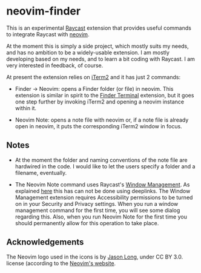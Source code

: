 # neovim-finder

This is an experimental [Raycast](http://raycast.com/) extension that provides useful commands to integrate Raycast with [neovim](https://neovim.io). 

At the moment this is simply a side project, which mostly suits my needs, and has no ambition to be a widely-usable extension. I am mostly developing based on my needs, and to learn a bit coding with Raycast. I am very interested in feedback, of course.

At present the extension relies on [iTerm2](https://iterm2.com) and it has just 2 commands:

* Finder → Neovim: opens a Finder folder (or file) in neovim. This extension is similar in spirit to the [Finder Terminal](https://www.raycast.com/yedongze/terminalfinder) extension, but it goes one step further by invoking iTerm2 and opening a neovim instance within it.

* Neovim Note: opens a note file with neovim or, if a note file is already open in neovim, it puts the corresponding iTerm2 window in focus. 

## Notes

* At the moment the folder and naming conventions of the note file are hardwired in the code. I would like to let the users specify a folder and a filename, eventually.

* The Neovim Note command uses Raycast's [Window Management](https://www.raycast.com/extensions/window-management). As explained [here](https://manual.raycast.com/deeplinks#block-d1a7b2b605124a539323503f225301e3) this has can not be done using deeplinks. The Window Management extension requires Accessibility permissions to be turned on in your Security and Privacy settings. When you run a window management command for the first time, you will see some dialog regarding this. Also, when you run Neovim Note for the first time you should permanently allow for this operation to take place.
 
## Acknowledgements

The Neovim logo used in the icons is by [Jason Long](https://twitter.com/jasonlong), under CC BY 3.0. license (according to the [Neovim's website](https://neovim.io).
